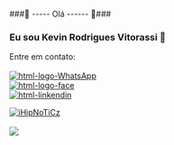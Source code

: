 ###👋 ----- Olá ------ 👋###

<h3>Eu sou Kevin Rodrigues Vitorassi 🙂</h3>

Entre em contato:
<br>
<br>
<a href= "https://api.whatsapp.com/send?phone=5527999917904&text=Ola!%20Vamos%20Programar!"><img src= "https://img.shields.io/badge/WhatsApp-25D366?style=for-the-badge&logo=whatsapp&logoColor=white" alt="html-logo-WhatsApp"> 
<br>
<a href= "https://www.facebook.com/iHipNoTiCz"><img src= "https://img.shields.io/badge/Facebook-1877F2?style=for-the-badge&logo=facebook&logoColor=white" alt="html-logo-face">
<br>
<a href= "https://www.linkedin.com/in/kevin-rodrigues-vitorassi-074a06233?original_referer=https%3A%2F%2Fwww.google.com%2F"/><img src= "https://img.shields.io/badge/LinkedIn-0077B5?style=for-the-badge&logo=linkedin&logoColor=white" alt="html-linkendin">


[![iHipNoTiCz](https://github-readme-stats.vercel.app/api?username=iHipNoTiCz)](https://github.com/iHipNoTiCz/github-readme-stats)
<br>
<br>
![](https://komarev.com/ghpvc/?username=iHipNoTiCz)
